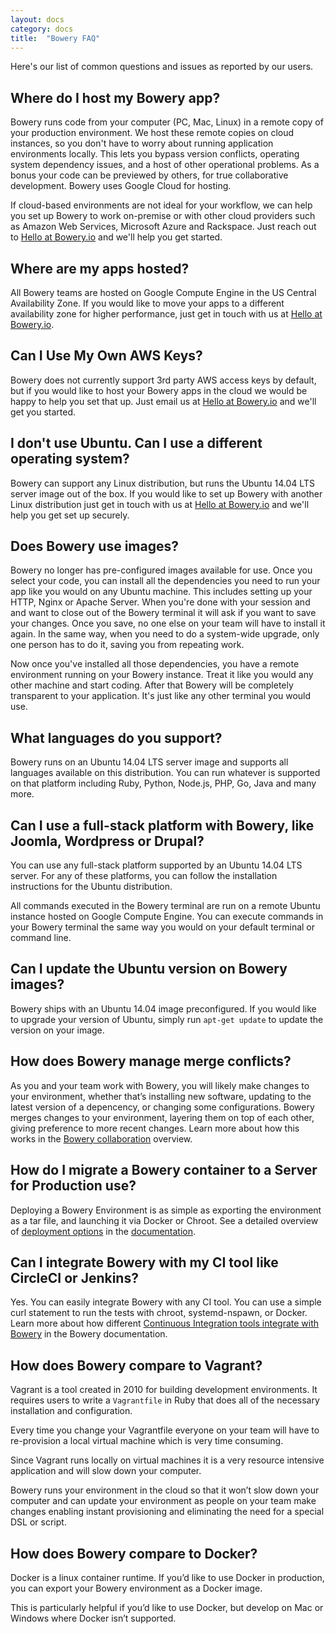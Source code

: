 ```yaml
---
layout: docs
category: docs
title:  "Bowery FAQ"
---
```


Here's our list of common questions and issues as reported by our users.

## Where do I host my Bowery app?

Bowery runs code from your computer (PC, Mac, Linux) in a remote copy of your production environment. We host these remote copies on cloud instances, so you don't have to worry about running application environments locally. This lets you bypass version conflicts, operating system dependency issues, and a host of other operational problems. As a bonus your code can be previewed by others, for true collaborative development. Bowery uses Google Cloud for hosting. 

If cloud-based environments are not ideal for your workflow, we can help you set up Bowery to work on-premise or with other cloud providers such as Amazon Web Services, Microsoft Azure and Rackspace. Just reach out to [Hello at Bowery.io](mailto:Hello@Bowery.io) and we'll help you get started. 

## Where are my apps hosted? 

All Bowery teams are hosted on Google Compute Engine in the US Central Availability Zone. If you would like to move your apps to a different availability zone for higher performance, just get in touch with us at [Hello at Bowery.io](mailto:hello@bowery.io). 

## Can I Use My Own AWS Keys? 

Bowery does not currently support 3rd party AWS access keys by default, but if you would like to host your Bowery apps in the cloud we would be happy to help you set that up. Just email us at [Hello at Bowery.io](mailto:hello@bowery.io) and we'll get you started. 

## I don't use Ubuntu. Can I use a different operating system? 

Bowery can support any Linux distribution, but runs the Ubuntu 14.04 LTS server image out of the box. If you would like to set up Bowery with another Linux distribution just get in touch with us at [Hello at Bowery.io](mailto:hello@bowery.io) and we'll help you get set up securely. 

## Does Bowery use images? 

Bowery no longer has pre-configured images available for use. Once you select your code, you can install all the dependencies you need to run your app like you would on any Ubuntu machine. This includes setting up your HTTP, Nginx or Apache Server. When you're done with your session and and want to close out of the Bowery terminal it will ask if you want to save your changes. Once you save, no one else on your team will have to install it again. In the same way, when you need to do a system-wide upgrade, only one person has to do it, saving you from repeating work. 

Now once you've installed all those dependencies, you have a remote environment running on your Bowery instance. Treat it like you would any other machine and start coding. After that Bowery will be completely transparent to your application. It's just like any other terminal you would use. 

## What languages do you support?

Bowery runs on an Ubuntu 14.04 LTS server image and supports all languages available on this distribution. You can run whatever is supported on that platform including Ruby, Python, Node.js, PHP, Go, Java and many more.

## Can I use a full-stack platform with Bowery, like Joomla, Wordpress or Drupal?

You can use any full-stack platform supported by an Ubuntu 14.04 LTS server. For any of these platforms, you can follow the installation instructions for the Ubuntu distribution. 

All commands executed in the Bowery terminal are run on a remote Ubuntu instance hosted on Google Compute Engine. You can execute commands in your Bowery terminal the same way you would on your default terminal or command line. 

## Can I update the Ubuntu version on Bowery images? 

Bowery ships with an Ubuntu 14.04 image preconfigured. If you would like to upgrade your version of Ubuntu, simply run ``apt-get update`` to update the version on your image. 

## How does Bowery manage merge conflicts? 

As you and your team work with Bowery, you will likely make changes to your environment, whether that’s installing new software, updating to the latest version of a depencency, or changing some configurations. Bowery merges changes to your environment, layering them on top of each other, giving preference to more recent changes. Learn more about how this works in the [Bowery collaboration](http://new.bowery.io/docs/collaboration/) overview. 

## How do I migrate a Bowery container to a Server for Production use? 

Deploying a Bowery Environment is as simple as exporting the environment as a tar file, and launching it via Docker or Chroot. See a detailed overview of [deployment options](http://new.bowery.io/docs/deployment/) in the [documentation](http://new.bowery.io/docs/deployment/). 

## Can I integrate Bowery with my CI tool like CircleCI or Jenkins?

Yes. You can easily integrate Bowery with any CI tool. You can use a simple curl statement to run the tests with chroot, systemd-nspawn, or Docker. Learn more about how different [Continuous Integration tools integrate with Bowery](http://new.bowery.io/docs/continuous-integration/) in the Bowery documentation. 

## How does Bowery compare to Vagrant?

Vagrant is a tool created in 2010 for building development environments. It requires users to write a `Vagrantfile` in Ruby that does all of the necessary installation and configuration.

Every time you change your Vagrantfile everyone on your team will have to re-provision a local virtual machine which is very time consuming.

Since Vagrant runs locally on virtual machines it is a very resource intensive application and will slow down your computer.

Bowery runs your environment in the cloud so that it won’t slow down your computer and can update your environment as people on your team make changes enabling instant provisioning and eliminating the need for a special DSL or script.

## How does Bowery compare to Docker?

Docker is a linux container runtime. If you’d like to use Docker in production, you can export your Bowery environment as a Docker image.

This is particularly helpful if you’d like to use Docker, but develop on Mac or Windows where Docker isn’t supported.

